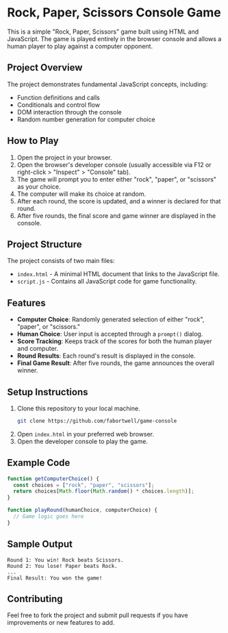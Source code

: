 
# Rock, Paper, Scissors Console Game

This is a simple "Rock, Paper, Scissors" game built using HTML and JavaScript. The game is played entirely in the browser console and allows a human player to play against a computer opponent.

## Project Overview

The project demonstrates fundamental JavaScript concepts, including:
- Function definitions and calls
- Conditionals and control flow
- DOM interaction through the console
- Random number generation for computer choice

## How to Play

1. Open the project in your browser.
2. Open the browser's developer console (usually accessible via F12 or right-click > "Inspect" > "Console" tab).
3. The game will prompt you to enter either "rock", "paper", or "scissors" as your choice.
4. The computer will make its choice at random.
5. After each round, the score is updated, and a winner is declared for that round.
6. After five rounds, the final score and game winner are displayed in the console.

## Project Structure

The project consists of two main files:
- `index.html` - A minimal HTML document that links to the JavaScript file.
- `script.js` - Contains all JavaScript code for game functionality.

## Features

- **Computer Choice**: Randomly generated selection of either "rock", "paper", or "scissors."
- **Human Choice**: User input is accepted through a `prompt()` dialog.
- **Score Tracking**: Keeps track of the scores for both the human player and computer.
- **Round Results**: Each round's result is displayed in the console.
- **Final Game Result**: After five rounds, the game announces the overall winner.

## Setup Instructions

1. Clone this repository to your local machine.
   ```bash
   git clone https://github.com/fabortwell/game-console
   ```
2. Open `index.html` in your preferred web browser.
3. Open the developer console to play the game.

## Example Code

```javascript
function getComputerChoice() {
  const choices = ["rock", "paper", "scissors"];
  return choices[Math.floor(Math.random() * choices.length)];
}

function playRound(humanChoice, computerChoice) {
  // Game logic goes here
}
```

## Sample Output

```plaintext
Round 1: You win! Rock beats Scissors.
Round 2: You lose! Paper beats Rock.
...
Final Result: You won the game!
```

## Contributing

Feel free to fork the project and submit pull requests if you have improvements or new features to add.

